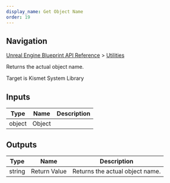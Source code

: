 ```yaml
---
display_name: Get Object Name
order: 19
---
```

## Navigation

[Unreal Engine Blueprint API Reference](https://dev.epicgames.com/documentation/en-us/unreal-engine/BlueprintAPI) > [Utilities](https://dev.epicgames.com/documentation/en-us/unreal-engine/BlueprintAPI/Utilities)

Returns the actual object name.

Target is Kismet System Library

## Inputs

| Type | Name | Description |
| --- | --- | --- |
| object | Object |  |

## Outputs

| Type | Name | Description |
| --- | --- | --- |
| string | Return Value | Returns the actual object name. |
